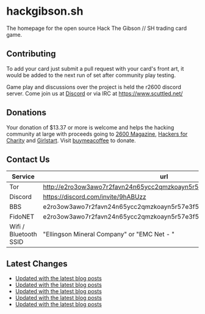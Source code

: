 # hackgibson.sh
The homepage for the open source Hack The Gibson // SH trading card game.


## Contributing

To add your card just submit a pull request with your card's front art, it would be added to the next run of set after community play testing.

Game play and discussions over the project is held the r2600 discord server. Come join us at [Discord](https://discord.com/invite/9hABUzz) or via IRC at https://www.scuttled.net/


## Donations

Your donation of $13.37 or more is welcome and helps the hacking community at large with proceeds going to [2600 Magazine](https://2600.com/), [Hackers for Charity](https://hackersforcharity.org) and [Girlstart](https://girlstart.org).  Visit [buymeacoffee](https://www.buymeacoffee.com/hackgibson.sh) to donate.


## Contact Us

Service | url
-|-
Tor | http://e2ro3ow3awo7r2favn24n65ycc2qmzkoayn5r57e3f56nvjwdcgg32ad.onion
Discord | https://discord.com/invite/9hABUzz
BBS | e2ro3ow3awo7r2favn24n65ycc2qmzkoayn5r57e3f56nvjwdcgg32ad.onion:23
FidoNET | e2ro3ow3awo7r2favn24n65ycc2qmzkoayn5r57e3f56nvjwdcgg32ad.onion:24554
Wifi / Bluetooth SSID | "Ellingson Mineral Company" or "EMC Net - <fidonet address>"

## Latest Changes
<!-- BLOG-POST-LIST:START -->
- [Updated with the latest blog posts](https://github.com/DFW2600/hackgibson.sh/commit/c6b79360f35e79d3a740193dd94dd4656886b7a1)
- [Updated with the latest blog posts](https://github.com/DFW2600/hackgibson.sh/commit/bc3096f9bfdf6e58f4554e93f001e47d3e0b6b2d)
- [Updated with the latest blog posts](https://github.com/DFW2600/hackgibson.sh/commit/5081a82c0147675a2af99c59284ac9b76077c638)
- [Updated with the latest blog posts](https://github.com/DFW2600/hackgibson.sh/commit/d9e2c79dd8e08e756bd4edd7c7f6ce291a5cea10)
- [Updated with the latest blog posts](https://github.com/DFW2600/hackgibson.sh/commit/057d3d3413df365d4a64f7a833759c6080caf4a2)
<!-- BLOG-POST-LIST:END -->
